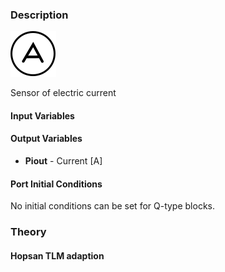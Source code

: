 ### Description
![ElectricIsensor picture](ElectricIsensor.svg)

Sensor of electric current

#### Input Variables

#### Output Variables
* **Piout** - Current [A]

#### Port Initial Conditions
No initial conditions can be set for Q-type blocks.

<!--- ### Tips--->

### Theory
<!---EQUATION --->

#### Hopsan TLM adaption
